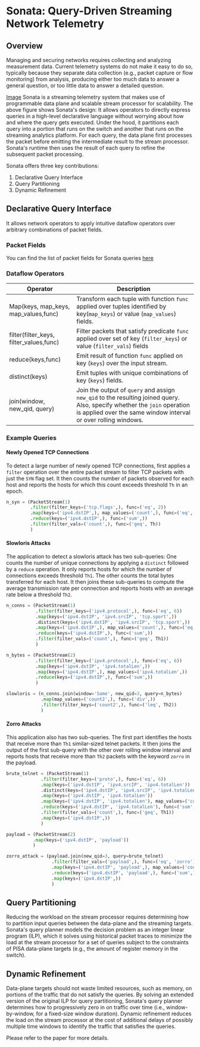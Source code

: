 # Sonata: Query-Driven Streaming Network Telemetry

## Overview
Managing and securing networks requires collecting and analyzing measurement
data. Current telemetry systems do not make it easy to do so, typically because 
they separate data collection (e.g., packet capture or flow monitoring) from 
analysis, producing either too much data to answer a general question, or too
little data to answer a detailed question. 

[Image](images/architecture.eps?raw=true)
Sonata is a streaming telemetry system that makes use of programmable data 
plane and scalable stream processor for scalability. The above figure shows 
Sonata's design: It allows operators to directly express 
queries in a high-level declarative language without worrying about how and 
where the query gets executed. Under the hood, it partitions each query into
a portion that runs on the switch and another that runs on the streaming
analytics platform. For each query, the data plane first processes the packet
before emitting the intermediate result to the stream processor. Sonata's
runtime then uses the result of each query to refine the subsequent packet
processing.

Sonata offers three key contributions:
1. Declarative Query Interface 
2. Query Partitioning 
3. Dynamic Refinement

## Declarative Query Interface
It allows network operators to apply intuitive dataflow operators over 
arbitrary combinations of packet fields. 

### Packet Fields
You can find the list of packet fields for Sonata queries 
[here](https://github.com/Sonata-Princeton/SONATA-DEV/blob/tutorial/sonata/fields_mapping.json)

### Dataflow Operators

| Operator| Description|
| ---------------------| -----------|
| Map(keys, map_keys, map_values,func)| Transform each tuple with function `func` applied over tuples identified by key(`map_keys`) or value (`map_values`) fields.|
| filter(filter_keys, filter_values,func)| Filter packets that satisfy predicate `func` applied over set of key (`filter_keys`) or value (`filter_vals`) fields|
| reduce(keys,func)| Emit result of function `func` applied on key (`keys`) over the input stream.|
| distinct(keys)| Emit tuples with unique combinations of key (`keys`) fields.|
| join(window, new_qid, query)| Join the output of `query` and assign `new_qid` to the resulting joined query. Also, specify whether the `join` operation is applied over the same window interval or over rolling windows.|



### Example Queries

#### Newly Opened TCP Connections
To detect a large number of newly opened TCP connections,
first applies a `filter` operation over the entire packet stream to
filter TCP packets with just the `SYN` flag set. It then counts the
number of packets observed for each host and reports the hosts
for which this count exceeds threshold `Th` in an epoch.
```python
n_syn = (PacketStream(1)
         .filter(filter_keys=('tcp.flags',), func=('eq', 2))
         .map(keys=('ipv4.dstIP',), map_values=('count',), func=('eq', 1,))
         .reduce(keys=('ipv4.dstIP',), func=('sum',))
         .filter(filter_vals=('count',), func=('geq', Th))
         )
```

#### Slowloris Attacks
The application to detect a slowloris attack has two sub-queries: One
counts the number of unique connections by applying a `distinct` followed 
by a `reduce` operation. It only reports hosts for which the number of 
connections exceeds threshold `Th1`. The other counts the total bytes
transferred for each host. It then joins these sub-queries to compute 
the average transmission rate per connection and reports hosts with an 
average rate below a threshold `Th2`.
```python
n_conns = (PacketStream(1)
           .filter(filter_keys=('ipv4.protocol',), func=('eq', 6))
           .map(keys=('ipv4.dstIP', 'ipv4.srcIP', 'tcp.sport',))
           .distinct(keys=('ipv4.dstIP', 'ipv4.srcIP', 'tcp.sport',))
           .map(keys=('ipv4.dstIP',), map_values=('count',), func=('eq', 1,))
           .reduce(keys=('ipv4.dstIP',), func=('sum',))
           .filter(filter_vals=('count',), func=('geq', Th1))
           )

n_bytes = (PacketStream(2)
           .filter(filter_keys=('ipv4.protocol',), func=('eq', 6))
           .map(keys=('ipv4.dstIP', 'ipv4.totalLen',))
           .map(keys=('ipv4.dstIP',), map_values=('ipv4.totalLen',))
           .reduce(keys=('ipv4.dstIP',), func=('sum',))
           )

slowloris = (n_conns.join(window='Same', new_qid=3, query=n_bytes)
             .map(map_values=('count2',), func=('div',))
             .filter(filter_keys=('count2',), func=('leq', Th2))
             )
```

#### Zorro Attacks
This application also has two sub-queries.
The first part identifies the hosts that receive more than `Th1`
similar-sized telnet packets. It then joins the output of the first 
sub-query with the other over rolling window interval and reports 
hosts that receive more than `Th2` packets with the keyword `zorro` 
in the payload.
```python
brute_telnet = (PacketStream(1)
             .filter(filter_keys=('proto',), func=('eq', 6))
             .map(keys=('ipv4.dstIP', 'ipv4.srcIP', 'ipv4.totalLen'))
             .distinct(keys=('ipv4.dstIP', 'ipv4.srcIP', 'ipv4.totalLen'))
             .map(keys=('ipv4.dstIP', 'ipv4.totalLen'))
             .map(keys=('ipv4.dstIP', 'ipv4.totalLen'), map_values=('count',), func=('eq', 1,))
             .reduce(keys=('ipv4.dstIP', 'ipv4.totalLen'), func=('sum',))
             .filter(filter_vals=('count',), func=('geq', Th1))
             .map(keys=('ipv4.dstIP',))
             )

payload = (PacketStream(2)
          .map(keys=('ipv4.dstIP', 'payload'))
          )

zorro_attack = (payload.join(new_qid=3, query=brute_telnet)
                 .filter(filter_vals=('payload',), func=('eq', 'zorro'))
                 .map(keys=('ipv4.dstIP', 'payload',), map_values=('count',), func=('eq', 1))
                 .reduce(keys=('ipv4.dstIP', 'payload',), func=('sum',))
                 .map(keys=('ipv4.dstIP',))
                 )
```

## Query Partitioning
Reducing the workload on the stream processor requires
determining how to partition input queries between the data-plane and the
streaming  targets.  Sonata's query planner models the decision problem as 
an integer linear program (ILP), which it solves using historical packet traces 
to minimize the load at the stream processor for a set of queries subject to 
the constraints of PISA data-plane targets (e.g., the amount of register memory 
in the switch).

## Dynamic Refinement
Data-plane targets should not waste limited resources, such as memory, on 
portions of the traffic that do not satisfy the queries. By solving an extended 
version of the original ILP for query partitioning, Sonata's query planner 
determines how to progressively zero in on traffic over time (i.e., 
window-by-window, for a fixed-size window duration). Dynamic refinement reduces 
the load on the stream processor at the cost of additional delays of possibly 
multiple time windows to identify the traffic that satisfies the queries.

Please refer to the paper for more details. 
